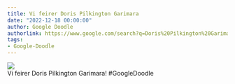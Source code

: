 ```yaml
---
title: Vi feirer Doris Pilkington Garimara
date: "2022-12-18 00:00:00"
author: Google Doodle
authorlink: https://www.google.com/search?q=Doris%20Pilkington%20Garimara
tags:
- Google-Doodle
---
```

<img src="https://www.google.com/logos/doodles/2022/celebrating-doris-pilkington-garimara-6753651837109424-l.png" referrerpolicy="no-referrer"><br>Vi feirer Doris Pilkington Garimara! #GoogleDoodle